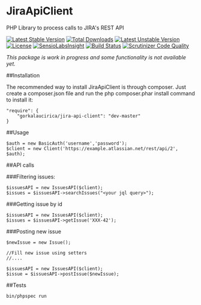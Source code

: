 JiraApiClient
=============

PHP Library to process calls to JIRA's REST API

[![Latest Stable Version](https://poser.pugx.org/gorkalaucirica/jira-api-client/v/stable.svg)](https://packagist.org/packages/gorkalaucirica/jira-api-client) [![Total Downloads](https://poser.pugx.org/gorkalaucirica/jira-api-client/downloads.svg)](https://packagist.org/packages/gorkalaucirica/jira-api-client) [![Latest Unstable Version](https://poser.pugx.org/gorkalaucirica/jira-api-client/v/unstable.svg)](https://packagist.org/packages/gorkalaucirica/jira-api-client) [![License](https://poser.pugx.org/gorkalaucirica/jira-api-client/license.svg)](https://packagist.org/packages/gorkalaucirica/jira-api-client) [![SensioLabsInsight](https://insight.sensiolabs.com/projects/06f76af2-facb-4331-be37-ed2fb2d1fd1a/mini.png)](https://insight.sensiolabs.com/projects/06f76af2-facb-4331-be37-ed2fb2d1fd1a) [![Build Status](https://travis-ci.org/gorkalaucirica/JiraApiClient.svg?branch=master)](https://travis-ci.org/gorkalaucirica/JiraApiClient) [![Scrutinizer Code Quality](https://scrutinizer-ci.com/g/gorkalaucirica/JiraApiClient/badges/quality-score.png?b=master)](https://scrutinizer-ci.com/g/gorkalaucirica/JiraApiClient/?branch=master)

*This package is work in progress and some functionality is not available yet.*


##Installation

The recommended way to install JiraApiClient is through composer. Just create a composer.json file and run the php composer.phar install command to install it:

    "require": {
        "gorkalaucirica/jira-api-client": "dev-master"
    }

##Usage

    $auth = new BasicAuth('username','password');
    $client = new Client('https://example.atlassian.net/rest/api/2', $auth);

##API calls

###Filtering issues:

    $issuesAPI = new IssuesAPI($client);
    $issues = $issuesAPI->searchIssues("<your jql query>");

###Getting issue by id

    $issuesAPI = new IssuesAPI($client);
    $issues = $issuesAPI->getIssue('XXX-42');

###Posting new issue

    $newIssue = new Issue();

    //Fill new issue using setters
    //....

    $issuesAPI = new IssuesAPI($client);
    $issue = $issuesAPI->postIssue($newIssue);

##Tests

    bin/phpspec run


